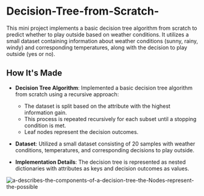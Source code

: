 # Decision-Tree-from-Scratch-

This mini project implements a basic decision tree algorithm from scratch to predict whether to play outside based on weather conditions. It utilizes a small dataset containing information about weather conditions (sunny, rainy, windy) and corresponding temperatures, along with the decision to play outside (yes or no).

## How It's Made

- **Decision Tree Algorithm**: Implemented a basic decision tree algorithm from scratch using a recursive approach:
  - The dataset is split based on the attribute with the highest information gain.
  - This process is repeated recursively for each subset until a stopping condition is met.
  - Leaf nodes represent the decision outcomes.

- **Dataset**: Utilized a small dataset consisting of 20 samples with weather conditions, temperatures, and corresponding decisions to play outside.

- **Implementation Details**: The decision tree is represented as nested dictionaries with attributes as keys and decision outcomes as values.

![a-describes-the-components-of-a-decision-tree-the-Nodes-represent-the-possible](https://github.com/CreateJas/Decision-Tree-from-Scratch-/assets/91935368/49478412-e827-43ec-861e-4a467d92de92)
